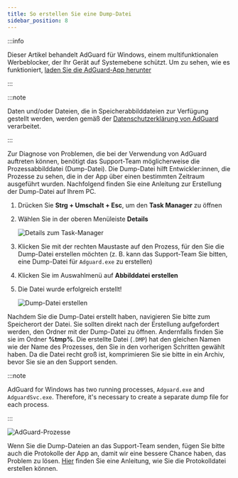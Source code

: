 ```yaml
---
title: So erstellen Sie eine Dump-Datei
sidebar_position: 8
---
```


:::info

Dieser Artikel behandelt AdGuard für Windows, einem multifunktionalen Werbeblocker, der Ihr Gerät auf Systemebene schützt. Um zu sehen, wie es funktioniert, [laden Sie die AdGuard-App herunter](https://agrd.io/download-kb-adblock)

:::

:::note

Daten und/oder Dateien, die in Speicherabbilddateien zur Verfügung gestellt werden, werden gemäß der [Datenschutzerklärung von AdGuard](https://adguard.com/de/privacy.html) verarbeitet.

:::

Zur Diagnose von Problemen, die bei der Verwendung von AdGuard auftreten können, benötigt das Support-Team möglicherweise die Prozessabbilddatei (Dump-Datei). Die Dump-Datei hilft Entwickler:innen, die Prozesse zu sehen, die in der App über einen bestimmten Zeitraum ausgeführt wurden. Nachfolgend finden Sie eine Anleitung zur Erstellung der Dump-Datei auf Ihrem PC.

1. Drücken Sie **Strg + Umschalt + Esc**, um den **Task Manager** zu öffnen

1. Wählen Sie in der oberen Menüleiste **Details**

    ![Details zum Task-Manager](https://cdn.adtidy.org/public/Adguard/kb/Windows_dump/details_en.png)

1. Klicken Sie mit der rechten Maustaste auf den Prozess, für den Sie die Dump-Datei erstellen möchten (z. B. kann das Support-Team Sie bitten, eine Dump-Datei für `Adguard.exe` zu erstellen)

1. Klicken Sie im Auswahlmenü auf **Abbilddatei erstellen**

1. Die Datei wurde erfolgreich erstellt!

    ![Dump-Datei erstellen](https://cdn.adtidy.org/public/Adguard/kb/Windows_dump/create_dump_file_en.png)

Nachdem Sie die Dump-Datei erstellt haben, navigieren Sie bitte zum Speicherort der Datei. Sie sollten direkt nach der Erstellung aufgefordert werden, den Ordner mit der Dump-Datei zu öffnen. Andernfalls finden Sie sie im Ordner **%tmp%**. Die erstellte Datei (`.DMP`) hat den gleichen Namen wie der Name des Prozesses, den Sie in den vorherigen Schritten gewählt haben. Da die Datei recht groß ist, komprimieren Sie sie bitte in ein Archiv, bevor Sie sie an den Support senden.

:::note

AdGuard for Windows has two running processes, `Adguard.exe` and `AdguardSvc.exe`. Therefore, it's necessary to create a separate dump file for each process.

:::

![AdGuard-Prozesse](https://cdn.adtidy.org/public/Adguard/kb/Windows_dump/processes_en.png)

Wenn Sie die Dump-Dateien an das Support-Team senden, fügen Sie bitte auch die Protokolle der App an, damit wir eine bessere Chance haben, das Problem zu lösen. [Hier](../adguard-logs) finden Sie eine Anleitung, wie Sie die Protokolldatei erstellen können.
